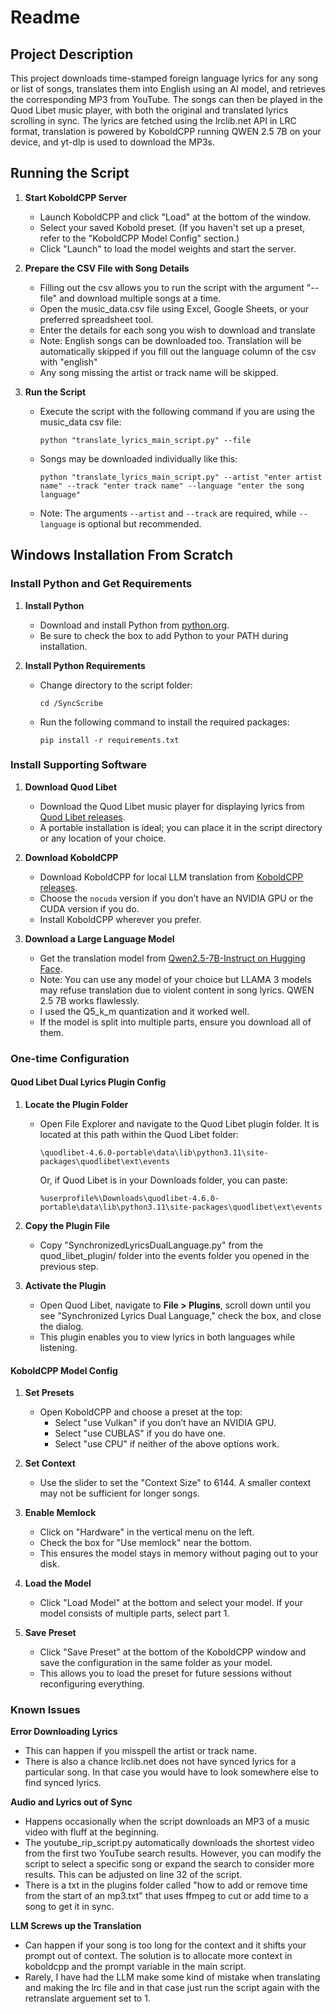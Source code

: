 # Readme

## Project Description

This project downloads time-stamped foreign language lyrics for any song or list of songs, translates them into English using an AI model, and retrieves the corresponding MP3 from YouTube. The songs can then be played in the Quod Libet music player, with both the original and translated lyrics scrolling in sync. The lyrics are fetched using the lrclib.net API in LRC format, translation is powered by KoboldCPP running QWEN 2.5 7B on your device, and yt-dlp is used to download the MP3s.

## Running the Script

1. **Start KoboldCPP Server**
   - Launch KoboldCPP and click "Load" at the bottom of the window. 
   - Select your saved Kobold preset. (If you haven't set up a preset, refer to the "KoboldCPP Model Config" section.)
   - Click "Launch" to load the model weights and start the server.

2. **Prepare the CSV File with Song Details**
   - Filling out the csv allows you to run the script with the argument "--file" and download multiple songs at a time.
   - Open the music_data.csv file using Excel, Google Sheets, or your preferred spreadsheet tool.
   - Enter the details for each song you wish to download and translate
   - Note: English songs can be downloaded too. Translation will be automatically skipped if you fill out the language column of the csv with "english"
   - Any song missing the artist or track name will be skipped.

3. **Run the Script**  
   - Execute the script with the following command if you are using the music_data csv file:
      ```
      python "translate_lyrics_main_script.py" --file
      ```
   - Songs may be downloaded individually like this:
      ```
      python "translate_lyrics_main_script.py" --artist "enter artist name" --track "enter track name" --language "enter the song language"
      ```
   - Note: The arguments `--artist` and `--track` are required, while `--language` is optional but recommended.

## Windows Installation From Scratch

### Install Python and Get Requirements

1. **Install Python**  
   - Download and install Python from [python.org](https://www.python.org/downloads/release/python-3129/).  
   - Be sure to check the box to add Python to your PATH during installation.

2. **Install Python Requirements**  
   - Change directory to the script folder:
     ```
     cd /SyncScribe
     ```
   - Run the following command to install the required packages:
     ```
     pip install -r requirements.txt
     ```

### Install Supporting Software

1. **Download Quod Libet**  
   - Download the Quod Libet music player for displaying lyrics from [Quod Libet releases](https://github.com/quodlibet/quodlibet/releases/).  
   - A portable installation is ideal; you can place it in the script directory or any location of your choice.

2. **Download KoboldCPP**  
   - Download KoboldCPP for local LLM translation from [KoboldCPP releases](https://github.com/LostRuins/koboldcpp/releases/).  
   - Choose the `nocuda` version if you don’t have an NVIDIA GPU or the CUDA version if you do.  
   - Install KoboldCPP wherever you prefer.

3. **Download a Large Language Model**
   - Get the translation model from [Qwen2.5-7B-Instruct on Hugging Face](https://huggingface.co/Qwen/Qwen2.5-7B-Instruct-GGUF/tree/main).  
   - Note: You can use any model of your choice but LLAMA 3 models may refuse translation due to violent content in song lyrics. QWEN 2.5 7B works flawlessly.  
   - I used the Q5_k_m quantization and it worked well.  
   - If the model is split into multiple parts, ensure you download all of them.

### One-time Configuration

#### Quod Libet Dual Lyrics Plugin Config

1. **Locate the Plugin Folder**  
   - Open File Explorer and navigate to the Quod Libet plugin folder. It is located at this path within the Quod Libet folder:  
     ```
     \quodlibet-4.6.0-portable\data\lib\python3.11\site-packages\quodlibet\ext\events
     ```  
     Or, if Quod Libet is in your Downloads folder, you can paste:  
     ```
     %userprofile%\Downloads\quodlibet-4.6.0-portable\data\lib\python3.11\site-packages\quodlibet\ext\events
     ```

2. **Copy the Plugin File**  
   - Copy "SynchronizedLyricsDualLanguage.py" from the quod_libet_plugin/ folder into the events folder you opened in the previous step.

3. **Activate the Plugin**  
   - Open Quod Libet, navigate to **File > Plugins**, scroll down until you see "Synchronized Lyrics Dual Language," check the box, and close the dialog.  
   - This plugin enables you to view lyrics in both languages while listening.

#### KoboldCPP Model Config

1. **Set Presets**  
   - Open KoboldCPP and choose a preset at the top:  
     - Select "use Vulkan" if you don’t have an NVIDIA GPU.  
     - Select "use CUBLAS" if you do have one.  
     - Select "use CPU" if neither of the above options work.

2. **Set Context**  
   - Use the slider to set the "Context Size" to 6144. A smaller context may not be sufficient for longer songs.

3. **Enable Memlock**  
   - Click on "Hardware" in the vertical menu on the left.  
   - Check the box for "Use memlock" near the bottom.  
   - This ensures the model stays in memory without paging out to your disk.

4. **Load the Model**  
   - Click "Load Model" at the bottom and select your model. If your model consists of multiple parts, select part 1.

5. **Save Preset**  
   - Click "Save Preset" at the bottom of the KoboldCPP window and save the configuration in the same folder as your model.  
   - This allows you to load the preset for future sessions without reconfiguring everything.

### Known Issues

**Error Downloading Lyrics**
   - This can happen if you misspell the artist or track name.
   - There is also a chance lrclib.net does not have synced lyrics for a particular song. In that case you would have to look somewhere else to find synced lyrics.

**Audio and Lyrics out of Sync**
   - Happens occasionally when the script downloads an MP3 of a music video with fluff at the beginning.
   - The youtube_rip_script.py automatically downloads the shortest video from the first two YouTube search results. However, you can modify the script to select a specific song or expand the search to consider more results. This can be adjusted on line 32 of the script.
   - There is a txt in the plugins folder called "how to add or remove time from the start of an mp3.txt" that uses ffmpeg to cut or add time to a song to get it in sync.

**LLM Screws up the Translation**
   - Can happen if your song is too long for the context and it shifts your prompt out of context. The solution is to allocate more context in koboldcpp and the prompt variable in the main script.
   - Rarely, I have had the LLM make some kind of mistake when translating and making the lrc file and in that case just run the script again with the retranslate arguement set to 1.